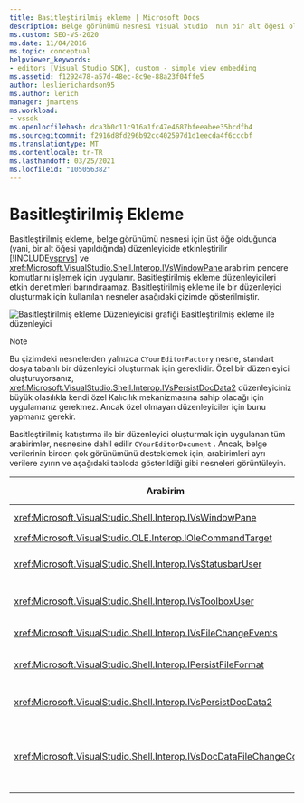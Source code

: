 ```yaml
---
title: Basitleştirilmiş ekleme | Microsoft Docs
description: Belge görünümü nesnesi Visual Studio 'nun bir alt öğesi olduğunda düzenleyicide etkinleştirilebilen, Basitleştirilmiş ekleme hakkında bilgi edinin.
ms.custom: SEO-VS-2020
ms.date: 11/04/2016
ms.topic: conceptual
helpviewer_keywords:
- editors [Visual Studio SDK], custom - simple view embedding
ms.assetid: f1292478-a57d-48ec-8c9e-88a23f04ffe5
author: leslierichardson95
ms.author: lerich
manager: jmartens
ms.workload:
- vssdk
ms.openlocfilehash: dca3b0c11c916a1fc47e4687bfeeabee35bcdfb4
ms.sourcegitcommit: f2916d8fd296b92cc402597d1d1eecda4f6cccbf
ms.translationtype: MT
ms.contentlocale: tr-TR
ms.lasthandoff: 03/25/2021
ms.locfileid: "105056382"
---
```

# <a name="simplified-embedding"></a>Basitleştirilmiş Ekleme
Basitleştirilmiş ekleme, belge görünümü nesnesi için üst öğe olduğunda (yani, bir alt öğesi yapıldığında) düzenleyicide etkinleştirilir [!INCLUDE[vsprvs](../code-quality/includes/vsprvs_md.md)] ve <xref:Microsoft.VisualStudio.Shell.Interop.IVsWindowPane> arabirim pencere komutlarını işlemek için uygulanır. Basitleştirilmiş ekleme düzenleyicileri etkin denetimleri barındıraamaz. Basitleştirilmiş ekleme ile bir düzenleyici oluşturmak için kullanılan nesneler aşağıdaki çizimde gösterilmiştir.

 ![Basitleştirilmiş ekleme Düzenleyicisi grafiği](../extensibility/media/vssimplifiedembeddingeditor.gif "vsSimplifiedEmbeddingEditor") Basitleştirilmiş ekleme ile düzenleyici

> [!NOTE]
> Bu çizimdeki nesnelerden yalnızca `CYourEditorFactory` nesne, standart dosya tabanlı bir düzenleyici oluşturmak için gereklidir. Özel bir düzenleyici oluşturuyorsanız, <xref:Microsoft.VisualStudio.Shell.Interop.IVsPersistDocData2> düzenleyiciniz büyük olasılıkla kendi özel Kalıcılık mekanizmasına sahip olacağı için uygulamanız gerekmez. Ancak özel olmayan düzenleyiciler için bunu yapmanız gerekir.

 Basitleştirilmiş katıştırma ile bir düzenleyici oluşturmak için uygulanan tüm arabirimler, nesnesine dahil edilir `CYourEditorDocument` . Ancak, belge verilerinin birden çok görünümünü desteklemek için, arabirimleri ayrı verilere ayırın ve aşağıdaki tabloda gösterildiği gibi nesneleri görüntüleyin.

|Arabirim|Arabirimin konumu|Kullanın|
|---------------|---------------------------|---------|
|<xref:Microsoft.VisualStudio.Shell.Interop.IVsWindowPane>|Görünüm|Üst pencereye bağlantı sağlar.|
|<xref:Microsoft.VisualStudio.OLE.Interop.IOleCommandTarget>|Görünüm|Komutları işler.|
|<xref:Microsoft.VisualStudio.Shell.Interop.IVsStatusbarUser>|Görünüm|Durum çubuğu güncelleştirmelerini etkinleştirilir.|
|<xref:Microsoft.VisualStudio.Shell.Interop.IVsToolboxUser>|Görünüm|**Araç kutusu** öğelerini etkinleştirilir.|
|<xref:Microsoft.VisualStudio.Shell.Interop.IVsFileChangeEvents>|Veriler|Dosya değiştiğinde bildirim gönderir.|
|<xref:Microsoft.VisualStudio.Shell.Interop.IPersistFileFormat>|Veriler|Dosya türü için farklı Kaydet özelliğini sunar.|
|<xref:Microsoft.VisualStudio.Shell.Interop.IVsPersistDocData2>|Veriler|Belge için kalıcılığı mümkün hale getirme.|
|<xref:Microsoft.VisualStudio.Shell.Interop.IVsDocDataFileChangeControl>|Veriler|Yeniden yükleme tetikleme gibi dosya değişiklik olaylarının gizlenme olanağı sağlar.|

